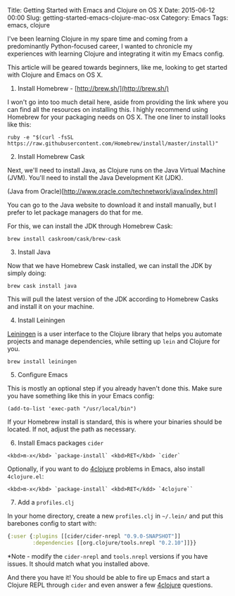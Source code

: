 Title: Getting Started with Emacs and Clojure on OS X
Date: 2015-06-12 00:00
Slug: getting-started-emacs-clojure-mac-osx
Category: Emacs
Tags: emacs, clojure


I've been learning Clojure in my spare time and coming from a
predominantly Python-focused career, I wanted to chronicle my
experiences with learning Clojure and integrating it witin my Emacs
config.

This article will be geared towards beginners, like me, looking to get
started with Clojure and Emacs on OS X.

1) Install Homebrew - [http://brew.sh/](http://brew.sh/)

I won't go into too much detail here, aside from providing the link
where you can find all the resources on installing this. I highly
recommend using Homebrew for your packaging needs on OS X. The one
liner to install looks like this:

```console
ruby -e "$(curl -fsSL https://raw.githubusercontent.com/Homebrew/install/master/install)"
```

2) Install Homebrew Cask

Next, we'll need to install Java, as Clojure runs on the Java Virtual
Machine (JVM). You'll need to install the Java Development Kit (JDK).

(Java from Oracle)[http://www.oracle.com/technetwork/java/index.html]

You can go to the Java website to download it and install manually,
but I prefer to let package managers do that for me.

For this, we can install the JDK through Homebrew Cask:

```console
brew install caskroom/cask/brew-cask
```

3) Install Java

Now that we have Homebrew Cask installed, we can install the JDK by
simply doing:

```console
brew cask install java
```

This will pull the latest version of the JDK according to Homebrew
Casks and install it on your machine.

4) Install Leiningen

[Leiningen](http://leiningen.org/) is a user interface to the Clojure
library that helps you automate projects and manage dependencies,
while setting up `lein` and Clojure for you.

```console
brew install leiningen
```

5) Configure Emacs

This is mostly an optional step if you already haven't done this. Make
sure you have something like this in your Emacs config:

```elisp
(add-to-list 'exec-path "/usr/local/bin")
```

If your Homebrew install is standard, this is where your binaries
should be located. If not, adjust the path as necessary.

6) Install Emacs packages `cider`

```elisp
<kbd>m-x</kbd> `package-install` <kbd>RET</kbd> `cider`
```

Optionally, if you want to do [4clojure](https://www.4clojure.com/)
problems in Emacs, also install `4clojure.el`:

```elisp
<kbd>m-x</kbd> `package-install` <kbd>RET</kdd> `4clojure``
```

7) Add a `profiles.clj`

In your home directory, create a new `profiles.clj` in `~/.lein/` and put this barebones config to start with:

```clojure
{:user {:plugins [[cider/cider-nrepl "0.9.0-SNAPSHOT"]]
        :dependencies [[org.clojure/tools.nrepl "0.2.10"]]}}
```

*Note - modify the `cider-nrepl` and `tools.nrepl` versions if you
 have issues. It should match what you installed above.

And there you have it! You should be able to fire up Emacs and start a
Clojure REPL through `cider` and even answer a few
[4clojure](https://www.4clojure.com/) questions.
